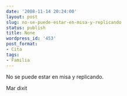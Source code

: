 ```yaml
---
date: '2008-11-14 20:24:00'
layout: post
slug: no-se-puede-estar-en-misa-y-replicando
status: publish
title: None
wordpress_id: '453'
post_format:
- Cita
tags:
- Familia
---
```


No se puede estar en misa y replicando.

Mar dixit
